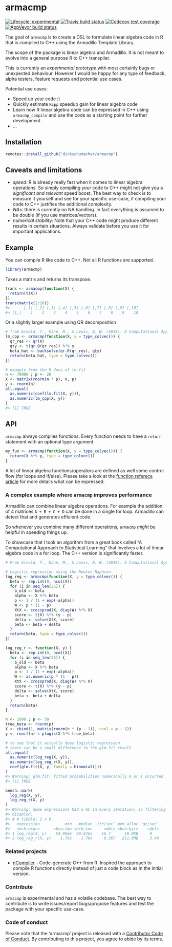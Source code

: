 
<!-- README.md is generated from README.Rmd. Please edit that file -->

# armacmp

<!-- badges: start -->

[![Lifecycle:
experimental](https://img.shields.io/badge/lifecycle-experimental-orange.svg)](https://www.tidyverse.org/lifecycle/#experimental)
[![Travis build
status](https://travis-ci.org/dirkschumacher/armacmp.svg?branch=master)](https://travis-ci.org/dirkschumacher/armacmp)
[![Codecov test
coverage](https://codecov.io/gh/dirkschumacher/armacmp/branch/master/graph/badge.svg)](https://codecov.io/gh/dirkschumacher/armacmp?branch=master)
[![AppVeyor build
status](https://ci.appveyor.com/api/projects/status/github/dirkschumacher/armacmp?branch=master&svg=true)](https://ci.appveyor.com/project/dirkschumacher/armacmp)
<!-- badges: end -->

The goal of `armacmp` is to create a DSL to formulate linear algebra
code in R that is compiled to C++ using the Armadillo Template Library.

The scope of the package is linear algebra and Armadillo. It is not
meant to evolve into a general purpose R to C++ transpiler.

This is currently an *experimental prototype* with most certainly bugs
or unexpected behaviour. However I would be happy for any type of
feedback, alpha testers, feature requests and potential use cases.

Potential use cases:

  - Speed up your code :)
  - Quickly estimate `Rcpp` speedup gain for linear algebra code
  - Learn how R linear algebra code can be expressed in C++ using
    `armacmp_compile` and use the code as a starting point for further
    development.
  - …

## Installation

``` r
remotes::install_github("dirkschumacher/armacmp")
```

## Caveats and limitations

  - *speed*: R is already really fast when it comes to linear algebra
    operations. So simply compiling your code to C++ might not give you
    a *significant and relevant* speed boost. The best way to check is
    to measure it yourself and see for your specific use-case, if
    compiling your code to C++ justifies the additional complexity.
  - *NAs*: there is currently no NA handling. In fact everything is
    assumed to be double (if you use matrices/vectors).
  - *numerical stability*: Note that your C++ code might produce
    different results in certain situations. Always validate before you
    use it for important applications.

## Example

You can compile R like code to C++. Not all R functions are supported.

``` r
library(armacmp)
```

Takes a matrix and returns its transpose.

``` r
trans <- armacmp(function(X) {
  return(t(X))
})
trans(matrix(1:10))
#>      [,1] [,2] [,3] [,4] [,5] [,6] [,7] [,8] [,9] [,10]
#> [1,]    1    2    3    4    5    6    7    8    9    10
```

Or a slightly larger example using QR decomposition

``` r
# from Arnold, T., Kane, M., & Lewis, B. W. (2019). A Computational Approach to Statistical Learning. CRC Press.
lm_cpp <- armacmp(function(X, y = type_colvec()) {
  qr_res <- qr(X)
  qty <- t(qr.Q(qr_res)) %*% y
  beta_hat <- backsolve(qr.R(qr_res), qty)
  return(beta_hat, type = type_colvec())
})

# example from the R docs of lm.fit
n <- 70000 ; p <- 20
X <- matrix(rnorm(n * p), n, p) 
y <- rnorm(n)
all.equal(
  as.numeric(coef(lm.fit(X, y))),
  as.numeric(lm_cpp(X, y))
)
#> [1] TRUE
```

## API

`armacmp` always compiles functions. Every function needs to have a
`return` statement with an optional type argument.

``` r
my_fun <- armacmp(function(X, y = type_colvec())) {
  return(X %*% y, type = type_colvec())
}
```

A lot of linear algebra functions/operators are defined as well some
control flow (for loops and if/else). Please take a look at the
[function referece
article](https://dirkschumacher.github.io/armacmp/articles/function-reference.html)
for more details what can be expressed.

### A complex example where `armacmp` improves performance

Armadillo can combine linear algebra operations. For example the
addition of 4 matrices `A + B + C + D` can be done in a single for loop.
Armadillo can detect that and generates efficient code.

So whenever you combine many different operations, `armacmp` *might* be
helpful in speeding things up.

To showcase that I took an algorithm from a great book called “A
Computational Approach to Statistical Learning” that involves a lot of
linear algebra code in a for loop. The C++ version is significantly
faster.

``` r
# From Arnold, T., Kane, M., & Lewis, B. W. (2019). A Computational Approach to Statistical Learning. CRC Press.

# Logistic regression using the Newton-Raphson
log_reg <- armacmp(function(X, y = type_colvec()) {
  beta <- rep.int(0, ncol(X))
  for (i in seq_len(25)) {
    b_old <- beta
    alpha <- X %*% beta
    p <- 1 / (1 + exp(-alpha))
    W <- p * (1 - p)
    XtX <- crossprod(X, diag(W) %*% X)
    score <- t(X) %*% (y - p)
    delta <- solve(XtX, score)
    beta <- beta + delta
  }
  return(beta, type = type_colvec())
})

log_reg_r <- function(X, y) {
  beta <- rep.int(0, ncol(X))
  for (i in seq_len(25)) {
    b_old <- beta
    alpha <- X %*% beta
    p <- 1 / (1 + exp(-alpha))
    W <- as.numeric(p * (1 - p))
    XtX <- crossprod(X, diag(W) %*% X)
    score <- t(X) %*% (y - p)
    delta <- solve(XtX, score)
    beta <- beta + delta
  }
  return(beta)
}

n <- 1000 ; p <- 50
true_beta <- rnorm(p)
X <- cbind(1, matrix(rnorm(n * (p - 1)), ncol = p - 1))
y <- runif(n) < plogis(X %*% true_beta)

# to see that it actually does logistic regression
# there can be a small difference to the glm.fit result
all.equal(
  as.numeric(log_reg(X, y)),
  as.numeric(log_reg_r(X, y)),
  coef(glm.fit(X, y, family = binomial()))
)
#> Warning: glm.fit: fitted probabilities numerically 0 or 1 occurred
#> [1] TRUE

bench::mark(
  log_reg(X, y),
  log_reg_r(X, y)
)
#> Warning: Some expressions had a GC in every iteration; so filtering is
#> disabled.
#> # A tibble: 2 x 6
#>   expression           min   median `itr/sec` mem_alloc `gc/sec`
#>   <bch:expr>      <bch:tm> <bch:tm>     <dbl> <bch:byt>    <dbl>
#> 1 log_reg(X, y)    54.98ms  60.87ms    16.7      10.8KB     0   
#> 2 log_reg_r(X, y)    1.76s    1.76s     0.567   211.8MB     3.40
```

### Related projects

  - [nCompiler](https://github.com/nimble-dev/nCompiler) - Code-generate
    C++ from R. Inspired the approach to compile R functions directly
    instead of just a code block as in the initial version.

### Contribute

`armacmp` is experimental and has a volatile codebase. The best way to
contribute is to write issues/report bugs/propose features and test the
package with your specific use-case.

### Code of conduct

Please note that the ‘armacmp’ project is released with a [Contributor
Code of Conduct](CODE_OF_CONDUCT.md). By contributing to this project,
you agree to abide by its terms.
